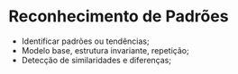 # Reconhecimento de Padrões

- Identificar padrões ou tendências;
- Modelo base, estrutura invariante, repetição;
- Detecção de similaridades e diferenças;
